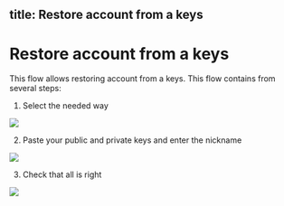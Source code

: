 title: Restore account from a keys
---

# Restore account from a keys

This flow allows restoring account from a keys. This flow contains from several steps:

1. Select the needed way

<img src="/images/restore_from_keys/restore_from_keys_1.png">

2. Paste your public and private keys and enter the nickname

<img src="/images/restore_from_keys/restore_from_keys_2.png">

3. Check that all is right

<img src="/images/restore_from_keys/restore_from_keys_3.png">

